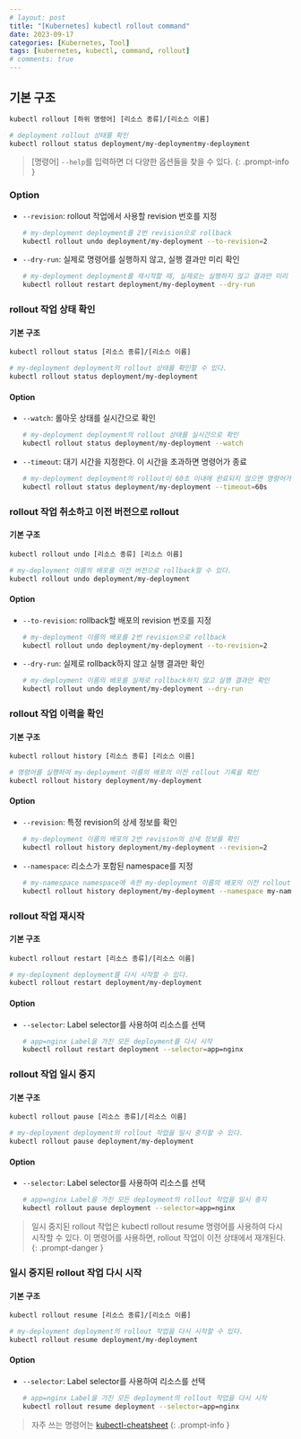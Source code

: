 ```yaml
---
# layout: post
title: "[Kubernetes] kubectl rollout command"
date: 2023-09-17
categories: [Kubernetes, Tool]
tags: [kubernetes, kubectl, command, rollout]
# comments: true
---
```


## 기본 구조

```bash
kubectl rollout [하위 명령어] [리소스 종류]/[리소스 이름]

# deployment rollout 상태를 확인
kubectl rollout status deployment/my-deploymentmy-deployment 
```

> [명령어] `--help`를 입력하면 더 다양한 옵션들을 찾을 수 있다.
{: .prompt-info }

### Option

- `--revision`: rollout 작업에서 사용할 revision 번호를 지정
    ```bash
    # my-deployment deployment를 2번 revision으로 rollback
    kubectl rollout undo deployment/my-deployment --to-revision=2
    ```

- `--dry-run`: 실제로 명령어를 실행하지 않고, 실행 결과만 미리 확인
    ```bash
    # my-deployment deployment를 재시작할 때, 실제로는 실행하지 않고 결과만 미리 확인
    kubectl rollout restart deployment/my-deployment --dry-run
    ```

### rollout 작업 상태 확인

#### 기본 구조

```bash
kubectl rollout status [리소스 종류]/[리소스 이름]

# my-deployment deployment의 rollout 상태를 확인할 수 있다.
kubectl rollout status deployment/my-deployment
```

#### Option

- `--watch`: 롤아웃 상태를 실시간으로 확인
    ```bash
    # my-deployment deployment의 rollout 상태를 실시간으로 확인
    kubectl rollout status deployment/my-deployment --watch
    ```

- `--timeout`: 대기 시간을 지정한다. 이 시간을 초과하면 명령어가 종료
    ```bash
    # my-deployment deployment의 rollout이 60초 이내에 완료되지 않으면 명령어가 종료
    kubectl rollout status deployment/my-deployment --timeout=60s
    ```

### rollout 작업 취소하고 이전 버전으로 rollout

#### 기본 구조

```bash
kubectl rollout undo [리소스 종류] [리소스 이름]

# my-deployment 이름의 배포를 이전 버전으로 rollback할 수 있다.
kubectl rollout undo deployment/my-deployment
```

#### Option

- `--to-revision`: rollback할 배포의 revision 번호를 지정
    ```bash
    # my-deployment 이름의 배포를 2번 revision으로 rollback
    kubectl rollout undo deployment/my-deployment --to-revision=2
    ```

- `--dry-run`: 실제로 rollback하지 않고 실행 결과만 확인
    ```bash
    # my-deployment 이름의 배포를 실제로 rollback하지 않고 실행 결과만 확인
    kubectl rollout undo deployment/my-deployment --dry-run
    ```

### rollout 작업 이력을 확인

#### 기본 구조

```bash
kubectl rollout history [리소스 종류] [리소스 이름]

# 명령어를 실행하여 my-deployment 이름의 배포의 이전 rollout 기록을 확인
kubectl rollout history deployment/my-deployment
```

#### Option

- `--revision`: 특정 revision의 상세 정보를 확인
    ```bash
    # my-deployment 이름의 배포의 2번 revision의 상세 정보를 확인
    kubectl rollout history deployment/my-deployment --revision=2
    ```

- `--namespace`: 리소스가 포함된 namespace를 지정
    ```bash
    # my-namespace namespace에 속한 my-deployment 이름의 배포의 이전 rollout 기록을 확인
    kubectl rollout history deployment/my-deployment --namespace my-namespace
    ```

### rollout 작업 재시작

#### 기본 구조

```bash
kubectl rollout restart [리소스 종류]/[리소스 이름]

# my-deployment deployment를 다시 시작할 수 있다.
kubectl rollout restart deployment/my-deployment
```

#### Option

- `--selector`: Label selector를 사용하여 리소스를 선택
    ```bash
    # app=nginx Label을 가진 모든 deployment를 다시 시작
    kubectl rollout restart deployment --selector=app=nginx
    ```

### rollout 작업 일시 중지

#### 기본 구조

```bash
kubectl rollout pause [리소스 종류]/[리소스 이름]

# my-deployment deployment의 rollout 작업을 일시 중지할 수 있다.
kubectl rollout pause deployment/my-deployment
```

#### Option

- `--selector`: Label selector를 사용하여 리소스를 선택
    ```bash
    # app=nginx Label을 가진 모든 deployment의 rollout 작업을 일시 중지
    kubectl rollout pause deployment --selector=app=nginx
    ```

> 일시 중지된 rollout 작업은 kubectl rollout resume 명령어를 사용하여 다시 시작할 수 있다. 이 명령어를 사용하면, rollout 작업이 이전 상태에서 재개된다.
{: .prompt-danger }

### 일시 중지된 rollout 작업 다시 시작

#### 기본 구조

```bash
kubectl rollout resume [리소스 종류]/[리소스 이름]

# my-deployment deployment의 rollout 작업을 다시 시작할 수 있다.
kubectl rollout resume deployment/my-deployment
```

#### Option

- `--selector`: Label selector를 사용하여 리소스를 선택
    ```bash
    # app=nginx Label을 가진 모든 deployment의 rollout 작업을 다시 시작
    kubectl rollout resume deployment --selector=app=nginx
    ```

> 자주 쓰는 명령어는 [kubectl-cheatsheet](https://kubernetes.io/docs/reference/kubectl/cheatsheet/)
{: .prompt-info }